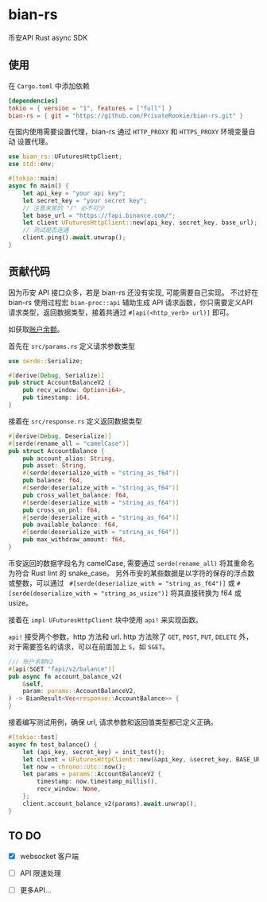 # bian-rs

币安API Rust async SDK

## 使用

在 `Cargo.toml` 中添加依赖

```toml
[dependencies]
tokio = { version = "1", features = ["full"] }
bian-rs = { git = "https://github.com/PrivateRookie/bian-rs.git" }
```

在国内使用需要设置代理，bian-rs 通过 `HTTP_PROXY` 和 `HTTPS_PROXY` 环境变量自动
设置代理。

```rust
use bian_rs::UFuturesHttpClient;
use std::env;

#[tokio::main]
async fn main() {
    let api_key = "your api key";
    let secret_key = "your secret key";
    // 注意末尾的 "/" 必不可少
    let base_url = "https://fapi.binance.com/";
    let client UFuturesHttpClient::new(api_key, secret_key, base_url);
    // 测试是否连通
    client.ping().await.unwrap();
}
```

## 贡献代码

因为币安 API 接口众多，若是 bian-rs 还没有实现, 可能需要自己实现。
不过好在bian-rs 使用过程宏 `bian-proc::api` 辅助生成 API 请求函数，你只需要定义API
请求类型，返回数据类型，接着共通过 `#[api(<http_verb> url)]` 即可。

如获取[账户余额](https://binance-docs.github.io/apidocs/futures/cn/#v2-user_data)。

首先在 `src/params.rs` 定义请求参数类型

```rust
use serde::Serialize;

#[derive(Debug, Serialize)]
pub struct AccountBalanceV2 {
    pub recv_window: Option<i64>,
    pub timestamp: i64,
}
```

接着在 `src/response.rs` 定义返回数据类型

```rust
#[derive(Debug, Deserialize)]
#[serde(rename_all = "camelCase")]
pub struct AccountBalance {
    pub account_alias: String,
    pub asset: String,
    #[serde(deserialize_with = "string_as_f64")]
    pub balance: f64,
    #[serde(deserialize_with = "string_as_f64")]
    pub cross_wallet_balance: f64,
    #[serde(deserialize_with = "string_as_f64")]
    pub cross_un_pnl: f64,
    #[serde(deserialize_with = "string_as_f64")]
    pub available_balance: f64,
    #[serde(deserialize_with = "string_as_f64")]
    pub max_withdraw_amount: f64,
}
```

币安返回的数据字段名为 camelCase, 需要通过 `serde(rename_all)` 将其重命名为符合 Rust lint 的 snake_case。
另外币安的某些数据是以字符的保存的浮点数或整数，可以通过 ` #[serde(deserialize_with = "string_as_f64")]` 或 `#[serde(deserialize_with = "string_as_usize")]`
将其直接转换为 f64 或 usize。

接着在 `impl UFuturesHttpClient` 块中使用 `api!` 来实现函数。

`api!` 接受两个参数，http 方法和 url. http 方法除了 `GET`, `POST`, `PUT`, `DELETE` 外，对于需要签名的请求，可以在前面加上 `S`，如 `SGET`。

```rust
/// 账户余额V2
#[api(SGET "fapi/v2/balance")]
pub async fn account_balance_v2(
    &self,
    param: params::AccountBalanceV2,
) -> BianResult<Vec<response::AccountBalance>> {
}
```

接着编写测试用例，确保 url, 请求参数和返回值类型都已定义正确。

```rust
#[tokio::test]
async fn test_balance() {
    let (api_key, secret_key) = init_test();
    let client = UFuturesHttpClient::new(&api_key, &secret_key, BASE_URL);
    let now = chrono::Utc::now();
    let params = params::AccountBalanceV2 {
        timestamp: now.timestamp_millis(),
        recv_window: None,
    };
    client.account_balance_v2(params).await.unwrap();
}
```

## TO DO

- [x] websocket 客户端
- [ ] API 限速处理
- [ ] 更多API...


